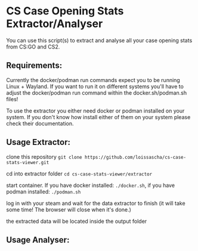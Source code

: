 # CS Case Opening Stats Extractor/Analyser

You can use this script(s) to extract and analyse all your case opening stats from CS:GO and CS2.

## Requirements:

Currently the docker/podman run commands expect you to be running Linux + Wayland. If you want to run it on different systems you'll have to adjust the docker/podman run command within the docker.sh/podman.sh files!

To use the extractor you either need docker or podman installed on your system. If you don't know how install either of them on your system please check their documentation.

## Usage Extractor:

clone this repository `git clone https://github.com/loissascha/cs-case-stats-viewer.git`

cd into extractor folder `cd cs-case-stats-viewer/extractor`

start container. If you have docker installed: `./docker.sh`, if you have podman installed: `./podman.sh`

log in with your steam and wait for the data extractor to finish (it will take some time! The browser will close when it's done.)

the extracted data will be located inside the output folder

## Usage Analyser: 

